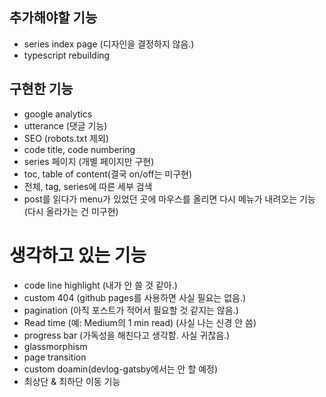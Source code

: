 ##  추가해야할 기능
*   series index page (디자인을 결정하지 않음.)
*   typescript rebuilding

##  구현한 기능
*   google analytics
*   utterance (댓글 기능)
*   SEO (robots.txt 제외)
*   code title, code numbering
*   series 페이지 (개별 페이지만 구현)
*   toc, table of content(결국 on/off는 미구현)
*   전체, tag, series에 따른 세부 검색
*   post를 읽다가 menu가 있었던 곳에 마우스를 올리면 다시 메뉴가 내려오는 기능 (다시 올라가는 건 미구현)

#   생각하고 있는 기능
*   code line highlight (내가 안 쓸 것 같아.)
*   custom 404 (github pages를 사용하면 사실 필요는 없음.)
*   pagination (아직 포스트가 적어서 필요할 것 같지는 않음.)
*   Read time (예: Medium의 1 min read) (사실 나는 신경 안 씀)
*   progress bar (가독성을 해친다고 생각함. 사실 귀찮음.)
*   glassmorphism
*   page transition
*   custom doamin(devlog-gatsby에서는 안 할 예정)
*   최상단 & 최하단 이동 기능